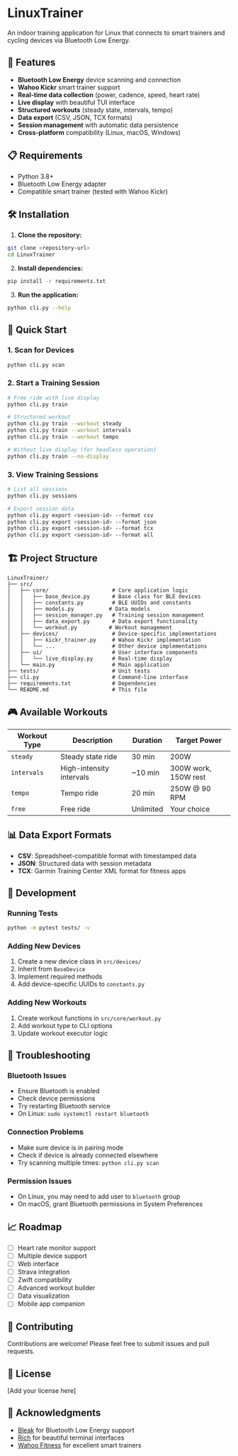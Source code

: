 # LinuxTrainer

An indoor training application for Linux that connects to smart trainers and cycling devices via Bluetooth Low Energy.

## 🚀 Features

- **Bluetooth Low Energy** device scanning and connection
- **Wahoo Kickr** smart trainer support
- **Real-time data collection** (power, cadence, speed, heart rate)
- **Live display** with beautiful TUI interface
- **Structured workouts** (steady state, intervals, tempo)
- **Data export** (CSV, JSON, TCX formats)
- **Session management** with automatic data persistence
- **Cross-platform** compatibility (Linux, macOS, Windows)

## 📋 Requirements

- Python 3.8+
- Bluetooth Low Energy adapter
- Compatible smart trainer (tested with Wahoo Kickr)

## 🛠️ Installation

1. **Clone the repository:**
```bash
git clone <repository-url>
cd LinuxTrainer
```

2. **Install dependencies:**
```bash
pip install -r requirements.txt
```

3. **Run the application:**
```bash
python cli.py --help
```

## 🎯 Quick Start

### 1. Scan for Devices
```bash
python cli.py scan
```

### 2. Start a Training Session
```bash
# Free ride with live display
python cli.py train

# Structured workout
python cli.py train --workout steady
python cli.py train --workout intervals
python cli.py train --workout tempo

# Without live display (for headless operation)
python cli.py train --no-display
```

### 3. View Training Sessions
```bash
# List all sessions
python cli.py sessions

# Export session data
python cli.py export <session-id> --format csv
python cli.py export <session-id> --format json
python cli.py export <session-id> --format tcx
python cli.py export <session-id> --format all
```

## 🏗️ Project Structure

```
LinuxTrainer/
├── src/
│   ├── core/                    # Core application logic
│   │   ├── base_device.py       # Base class for BLE devices
│   │   ├── constants.py         # BLE UUIDs and constants
│   │   ├── models.py           # Data models
│   │   ├── session_manager.py   # Training session management
│   │   ├── data_export.py       # Data export functionality
│   │   └── workout.py          # Workout management
│   ├── devices/                 # Device-specific implementations
│   │   ├── kickr_trainer.py     # Wahoo Kickr implementation
│   │   └── ...                  # Other device implementations
│   ├── ui/                      # User interface components
│   │   └── live_display.py      # Real-time display
│   └── main.py                  # Main application
├── tests/                       # Unit tests
├── cli.py                       # Command-line interface
├── requirements.txt             # Dependencies
└── README.md                    # This file
```

## 🎮 Available Workouts

| Workout Type | Description | Duration | Target Power |
|--------------|-------------|----------|--------------|
| `steady`     | Steady state ride | 30 min | 200W |
| `intervals`  | High-intensity intervals | ~10 min | 300W work, 150W rest |
| `tempo`      | Tempo ride | 20 min | 250W @ 90 RPM |
| `free`       | Free ride | Unlimited | Your choice |

## 📊 Data Export Formats

- **CSV**: Spreadsheet-compatible format with timestamped data
- **JSON**: Structured data with session metadata
- **TCX**: Garmin Training Center XML format for fitness apps

## 🔧 Development

### Running Tests
```bash
python -m pytest tests/ -v
```

### Adding New Devices
1. Create a new device class in `src/devices/`
2. Inherit from `BaseDevice`
3. Implement required methods
4. Add device-specific UUIDs to `constants.py`

### Adding New Workouts
1. Create workout functions in `src/core/workout.py`
2. Add workout type to CLI options
3. Update workout executor logic

## 🐛 Troubleshooting

### Bluetooth Issues
- Ensure Bluetooth is enabled
- Check device permissions
- Try restarting Bluetooth service
- On Linux: `sudo systemctl restart bluetooth`

### Connection Problems
- Make sure device is in pairing mode
- Check if device is already connected elsewhere
- Try scanning multiple times: `python cli.py scan`

### Permission Issues
- On Linux, you may need to add user to `bluetooth` group
- On macOS, grant Bluetooth permissions in System Preferences

## 📈 Roadmap

- [ ] Heart rate monitor support
- [ ] Multiple device support
- [ ] Web interface
- [ ] Strava integration
- [ ] Zwift compatibility
- [ ] Advanced workout builder
- [ ] Data visualization
- [ ] Mobile app companion

## 🤝 Contributing

Contributions are welcome! Please feel free to submit issues and pull requests.

## 📄 License

[Add your license here]

## 🙏 Acknowledgments

- [Bleak](https://github.com/hbldh/bleak) for Bluetooth Low Energy support
- [Rich](https://github.com/Textualize/rich) for beautiful terminal interfaces
- [Wahoo Fitness](https://www.wahoofitness.com/) for excellent smart trainers
